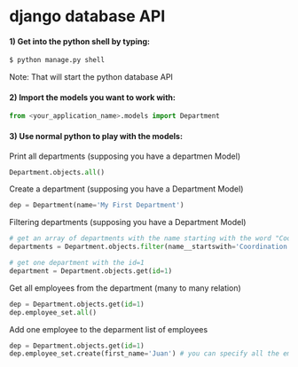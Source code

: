 # django database API

#### 1) Get into the python shell by typing:
```sh
$ python manage.py shell
```
Note: That will start the python database API

#### 2) Import the models you want to work with:
```py
from <your_application_name>.models import Department
```

#### 3) Use normal python to play with the models:

Print all departments (supposing you have a departmen Model)
```py
Department.objects.all()
```
Create a department (supposing you have a Department Model)
```py
dep = Department(name='My First Department')
```
Filtering departments (supposing you have a Department Model)
```py
# get an array of departments with the name starting with the word "Coordination"
departments = Department.objects.filter(name__startswith='Coordination')

# get one department with the id=1
department = Department.objects.get(id=1)
```

Get all employees from the department (many to many relation)
```py
dep = Department.objects.get(id=1)
dep.employee_set.all()
```
Add one employee to the deparment list of employees
```py
dep = Department.objects.get(id=1)
dep.employee_set.create(first_name='Juan') # you can specify all the employee information, not just the first_name
```
